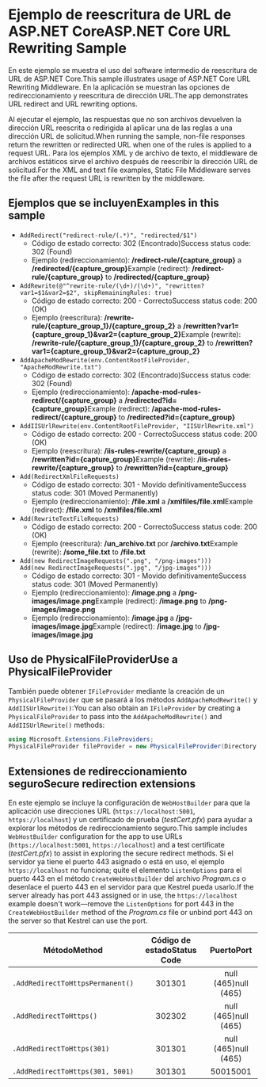 # <a name="aspnet-core-url-rewriting-sample"></a><span data-ttu-id="181d2-101">Ejemplo de reescritura de URL de ASP.NET Core</span><span class="sxs-lookup"><span data-stu-id="181d2-101">ASP.NET Core URL Rewriting Sample</span></span>

<span data-ttu-id="181d2-102">En este ejemplo se muestra el uso del software intermedio de reescritura de URL de ASP.NET Core.</span><span class="sxs-lookup"><span data-stu-id="181d2-102">This sample illustrates usage of ASP.NET Core URL Rewriting Middleware.</span></span> <span data-ttu-id="181d2-103">En la aplicación se muestran las opciones de redireccionamiento y reescritura de dirección URL.</span><span class="sxs-lookup"><span data-stu-id="181d2-103">The app demonstrates URL redirect and URL rewriting options.</span></span>

<span data-ttu-id="181d2-104">Al ejecutar el ejemplo, las respuestas que no son archivos devuelven la dirección URL reescrita o redirigida al aplicar una de las reglas a una dirección URL de solicitud.</span><span class="sxs-lookup"><span data-stu-id="181d2-104">When running the sample, non-file responses return the rewritten or redirected URL when one of the rules is applied to a request URL.</span></span> <span data-ttu-id="181d2-105">Para los ejemplos XML y de archivo de texto, el middleware de archivos estáticos sirve el archivo después de reescribir la dirección URL de solicitud.</span><span class="sxs-lookup"><span data-stu-id="181d2-105">For the XML and text file examples, Static File Middleware serves the file after the request URL is rewritten by the middleware.</span></span>

## <a name="examples-in-this-sample"></a><span data-ttu-id="181d2-106">Ejemplos que se incluyen</span><span class="sxs-lookup"><span data-stu-id="181d2-106">Examples in this sample</span></span>

* `AddRedirect("redirect-rule/(.*)", "redirected/$1")`
  - <span data-ttu-id="181d2-107">Código de estado correcto: 302 (Encontrado)</span><span class="sxs-lookup"><span data-stu-id="181d2-107">Success status code: 302 (Found)</span></span>
  - <span data-ttu-id="181d2-108">Ejemplo (redireccionamiento): **/redirect-rule/{capture_group}** a **/redirected/{capture_group}**</span><span class="sxs-lookup"><span data-stu-id="181d2-108">Example (redirect): **/redirect-rule/{capture_group}** to **/redirected/{capture_group}**</span></span>
* `AddRewrite(@"^rewrite-rule/(\d+)/(\d+)", "rewritten?var1=$1&var2=$2", skipRemainingRules: true)`
  - <span data-ttu-id="181d2-109">Código de estado correcto: 200 - Correcto</span><span class="sxs-lookup"><span data-stu-id="181d2-109">Success status code: 200 (OK)</span></span>
  - <span data-ttu-id="181d2-110">Ejemplo (reescritura): **/rewrite-rule/{capture_group_1}/{capture_group_2}** a **/rewritten?var1={capture_group_1}&var2={capture_group_2}**</span><span class="sxs-lookup"><span data-stu-id="181d2-110">Example (rewrite): **/rewrite-rule/{capture_group_1}/{capture_group_2}** to **/rewritten?var1={capture_group_1}&var2={capture_group_2}**</span></span>
* `AddApacheModRewrite(env.ContentRootFileProvider, "ApacheModRewrite.txt")`
  - <span data-ttu-id="181d2-111">Código de estado correcto: 302 (Encontrado)</span><span class="sxs-lookup"><span data-stu-id="181d2-111">Success status code: 302 (Found)</span></span>
  - <span data-ttu-id="181d2-112">Ejemplo (redireccionamiento): **/apache-mod-rules-redirect/{capture_group}** a **/redirected?id={capture_group}**</span><span class="sxs-lookup"><span data-stu-id="181d2-112">Example (redirect): **/apache-mod-rules-redirect/{capture_group}** to **/redirected?id={capture_group}**</span></span>
* `AddIISUrlRewrite(env.ContentRootFileProvider, "IISUrlRewrite.xml")`
  - <span data-ttu-id="181d2-113">Código de estado correcto: 200 - Correcto</span><span class="sxs-lookup"><span data-stu-id="181d2-113">Success status code: 200 (OK)</span></span>
  - <span data-ttu-id="181d2-114">Ejemplo (reescritura): **/iis-rules-rewrite/{capture_group}** a **/rewritten?id={capture_group}**</span><span class="sxs-lookup"><span data-stu-id="181d2-114">Example (rewrite): **/iis-rules-rewrite/{capture_group}** to **/rewritten?id={capture_group}**</span></span>
* `Add(RedirectXmlFileRequests)`
  - <span data-ttu-id="181d2-115">Código de estado correcto: 301 - Movido definitivamente</span><span class="sxs-lookup"><span data-stu-id="181d2-115">Success status code: 301 (Moved Permanently)</span></span>
  - <span data-ttu-id="181d2-116">Ejemplo (redireccionamiento): **/file.xml** a **/xmlfiles/file.xml**</span><span class="sxs-lookup"><span data-stu-id="181d2-116">Example (redirect): **/file.xml** to **/xmlfiles/file.xml**</span></span>
* `Add(RewriteTextFileRequests)`
  - <span data-ttu-id="181d2-117">Código de estado correcto: 200 - Correcto</span><span class="sxs-lookup"><span data-stu-id="181d2-117">Success status code: 200 (OK)</span></span>
  - <span data-ttu-id="181d2-118">Ejemplo (reescritura): **/un_archivo.txt** por **/archivo.txt**</span><span class="sxs-lookup"><span data-stu-id="181d2-118">Example (rewrite): **/some_file.txt** to **/file.txt**</span></span>
* `Add(new RedirectImageRequests(".png", "/png-images")))`<br>`Add(new RedirectImageRequests(".jpg", "/jpg-images")))`
  - <span data-ttu-id="181d2-119">Código de estado correcto: 301 - Movido definitivamente</span><span class="sxs-lookup"><span data-stu-id="181d2-119">Success status code: 301 (Moved Permanently)</span></span>
  - <span data-ttu-id="181d2-120">Ejemplo (redireccionamiento): **/image.png** a **/png-images/image.png**</span><span class="sxs-lookup"><span data-stu-id="181d2-120">Example (redirect): **/image.png** to **/png-images/image.png**</span></span>
  - <span data-ttu-id="181d2-121">Ejemplo (redireccionamiento): **/image.jpg** a **/jpg-images/image.jpg**</span><span class="sxs-lookup"><span data-stu-id="181d2-121">Example (redirect): **/image.jpg** to **/jpg-images/image.jpg**</span></span>

## <a name="use-a-physicalfileprovider"></a><span data-ttu-id="181d2-122">Uso de PhysicalFileProvider</span><span class="sxs-lookup"><span data-stu-id="181d2-122">Use a PhysicalFileProvider</span></span>

<span data-ttu-id="181d2-123">También puede obtener `IFileProvider` mediante la creación de un `PhysicalFileProvider` que se pasará a los métodos `AddApacheModRewrite()` y `AddIISUrlRewrite()`:</span><span class="sxs-lookup"><span data-stu-id="181d2-123">You can also obtain an `IFileProvider` by creating a `PhysicalFileProvider` to pass into the `AddApacheModRewrite()` and `AddIISUrlRewrite()` methods:</span></span>

```csharp
using Microsoft.Extensions.FileProviders;
PhysicalFileProvider fileProvider = new PhysicalFileProvider(Directory.GetCurrentDirectory());
```

## <a name="secure-redirection-extensions"></a><span data-ttu-id="181d2-124">Extensiones de redireccionamiento seguro</span><span class="sxs-lookup"><span data-stu-id="181d2-124">Secure redirection extensions</span></span>

<span data-ttu-id="181d2-125">En este ejemplo se incluye la configuración de `WebHostBuilder` para que la aplicación use direcciones URL (`https://localhost:5001`, `https://localhost`) y un certificado de prueba (*testCert.pfx*) para ayudar a explorar los métodos de redireccionamiento seguro.</span><span class="sxs-lookup"><span data-stu-id="181d2-125">This sample includes `WebHostBuilder` configuration for the app to use URLs (`https://localhost:5001`, `https://localhost`) and a test certificate (*testCert.pfx*) to assist in exploring the secure redirect methods.</span></span> <span data-ttu-id="181d2-126">Si el servidor ya tiene el puerto 443 asignado o está en uso, el ejemplo `https://localhost` no funciona; quite el elemento `ListenOptions` para el puerto 443 en el método `CreateWebHostBuilder` del archivo *Program.cs* o desenlace el puerto 443 en el servidor para que Kestrel pueda usarlo.</span><span class="sxs-lookup"><span data-stu-id="181d2-126">If the server already has port 443 assigned or in use, the `https://localhost` example doesn't work&mdash;remove the `ListenOptions` for port 443 in the `CreateWebHostBuilder` method of the *Program.cs* file or unbind port 443 on the server so that Kestrel can use the port.</span></span>

| <span data-ttu-id="181d2-127">Método</span><span class="sxs-lookup"><span data-stu-id="181d2-127">Method</span></span>                           | <span data-ttu-id="181d2-128">Código de estado</span><span class="sxs-lookup"><span data-stu-id="181d2-128">Status Code</span></span> |    <span data-ttu-id="181d2-129">Puerto</span><span class="sxs-lookup"><span data-stu-id="181d2-129">Port</span></span>    |
| -------------------------------- | :---------: | :--------: |
| `.AddRedirectToHttpsPermanent()` |     <span data-ttu-id="181d2-130">301</span><span class="sxs-lookup"><span data-stu-id="181d2-130">301</span></span>     | <span data-ttu-id="181d2-131">null (465)</span><span class="sxs-lookup"><span data-stu-id="181d2-131">null (465)</span></span> |
| `.AddRedirectToHttps()`          |     <span data-ttu-id="181d2-132">302</span><span class="sxs-lookup"><span data-stu-id="181d2-132">302</span></span>     | <span data-ttu-id="181d2-133">null (465)</span><span class="sxs-lookup"><span data-stu-id="181d2-133">null (465)</span></span> |
| `.AddRedirectToHttps(301)`       |     <span data-ttu-id="181d2-134">301</span><span class="sxs-lookup"><span data-stu-id="181d2-134">301</span></span>     | <span data-ttu-id="181d2-135">null (465)</span><span class="sxs-lookup"><span data-stu-id="181d2-135">null (465)</span></span> |
| `.AddRedirectToHttps(301, 5001)` |     <span data-ttu-id="181d2-136">301</span><span class="sxs-lookup"><span data-stu-id="181d2-136">301</span></span>     |    <span data-ttu-id="181d2-137">5001</span><span class="sxs-lookup"><span data-stu-id="181d2-137">5001</span></span>    |
